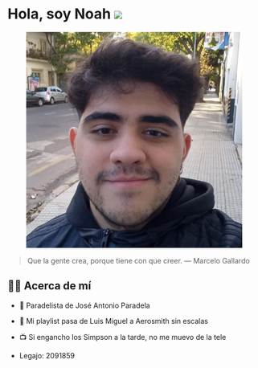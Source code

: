 # Hola, soy __Noah__ <img src="https://raw.githubusercontent.com/MartinHeinz/MartinHeinz/master/wave.gif" width="30px">
<div align="center"><a href="#"><img alt="Aca deberia ir mi foto ¯\_(ツ)_/¯" src="foto.PNG" width="430" height="430"></a></div>

> Que la gente crea, porque tiene con que creer.  — Marcelo Gallardo
## 🙋‍♂️ Acerca de mí

- 🐔 Paradelista de José Antonio Paradela

- 🎵 Mi playlist pasa de Luis Miguel a Aerosmith sin escalas

- 📺 Si engancho los Simpson a la tarde, no me muevo de la tele

- Legajo: 2091859
